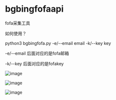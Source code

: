 # bgbingfofaapi
fofa采集工具

如何使用？

python3 bgbingfofa.py -e/--email email -k/--key key

-e/--email 后面对应的是fofa邮箱  

-k/--key 后面对应的是fofakey

![image](https://user-images.githubusercontent.com/51054495/116848595-83322f80-ac1f-11eb-8f98-db7a763f7f1b.png)

![image](https://user-images.githubusercontent.com/51054495/116848530-64339d80-ac1f-11eb-8405-5b41db46f588.png)

![image](https://user-images.githubusercontent.com/51054495/116848545-6990e800-ac1f-11eb-8168-4ef915dfa60e.png)
